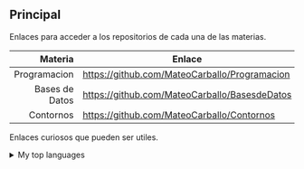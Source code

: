 ## Principal

Enlaces para acceder a los repositorios de cada una de las materias.



| Materia | Enlace                      |
|--------:|-----------------------------------------------------|
| Programacion   | https://github.com/MateoCarballo/Programacion|
| Bases de Datos | https://github.com/MateoCarballo/BasesdeDatos|
| Contornos      |    https://github.com/MateoCarballo/Contornos|


Enlaces curiosos que pueden ser utiles.

<details>
<summary>My top languages</summary>

| Rank | Languages |
|-----:|-----------|
|ChatGPT | https://chat.openai.com/chat|
|Jasper AI |www.jasper.ai|
|Synthesia|https://www.synthesia.io|
|Dall-E-2|https://labs.openai.com|
  
</details>





<!-- TO DO: Añadir una tabla con los tres enlaces -->
